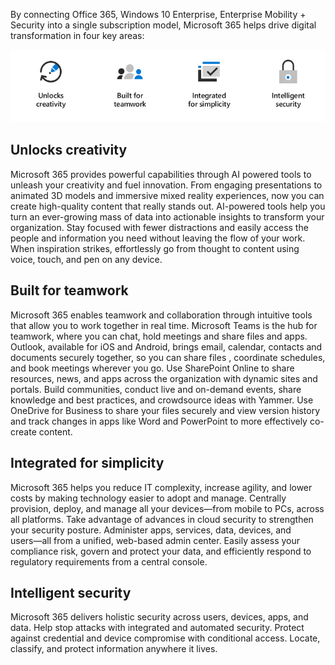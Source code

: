 By connecting Office 365, Windows 10 Enterprise, Enterprise Mobility + Security into a single subscription model, Microsoft 365 helps drive digital transformation in four key areas: 

![The value of connecting cloud services](../media/3-connected-clouds.png)

## Unlocks creativity 
Microsoft 365 provides powerful capabilities through AI powered tools to unleash your creativity and fuel innovation. From engaging presentations to animated 3D models and immersive mixed reality experiences, now you can create high-quality content that really stands out. AI-powered tools help you turn an ever-growing mass of data into actionable insights to transform your organization. Stay focused with fewer distractions and easily access the people and information you need without leaving the flow of your work. When inspiration strikes, effortlessly go from thought to content using voice, touch, and pen on any device. 

## Built for teamwork 
Microsoft 365 enables teamwork and collaboration through intuitive tools that allow you to work together in real time. Microsoft Teams is the hub for teamwork, where you can chat, hold meetings and share files and apps. Outlook, available for iOS and Android, brings email, calendar, contacts and documents securely together, so you can share files   , coordinate schedules, and book meetings wherever you go. Use SharePoint Online to share resources, news, and apps across the organization with dynamic sites and portals. Build communities, conduct live and on-demand events, share knowledge and best practices, and crowdsource ideas with Yammer. Use OneDrive for Business to share your files securely and view version history and track changes in apps like Word and PowerPoint to more effectively co-create content.  

## Integrated for simplicity 
Microsoft 365 helps you reduce IT complexity, increase agility, and lower costs by making technology easier to adopt and manage. Centrally provision, deploy, and manage all your devices―from mobile to PCs, across all platforms. Take advantage of advances in cloud security to strengthen your security posture. Administer apps, services, data, devices, and users―all from a unified, web-based admin center. Easily assess your compliance risk, govern and protect your data, and efficiently respond to regulatory requirements from a central console. 

## Intelligent security 
Microsoft 365 delivers holistic security across users, devices, apps, and data. Help stop attacks with integrated and automated security. Protect against credential and device compromise with conditional access. Locate, classify, and protect information anywhere it lives. 
